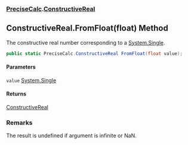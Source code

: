 ### [PreciseCalc](PreciseCalc.md 'PreciseCalc').[ConstructiveReal](PreciseCalc.ConstructiveReal.md 'PreciseCalc.ConstructiveReal')

## ConstructiveReal.FromFloat(float) Method

The constructive real number corresponding to a [System.Single](https://docs.microsoft.com/en-us/dotnet/api/System.Single 'System.Single').

```csharp
public static PreciseCalc.ConstructiveReal FromFloat(float value);
```
#### Parameters

<a name='PreciseCalc.ConstructiveReal.FromFloat(float).value'></a>

`value` [System.Single](https://docs.microsoft.com/en-us/dotnet/api/System.Single 'System.Single')

#### Returns
[ConstructiveReal](PreciseCalc.ConstructiveReal.md 'PreciseCalc.ConstructiveReal')

### Remarks
The result is undefined if argument is infinite or NaN.